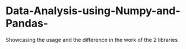 # Data-Analysis-using-Numpy-and-Pandas-
Showcasing the usage and the difference in the work of the 2 libraries
